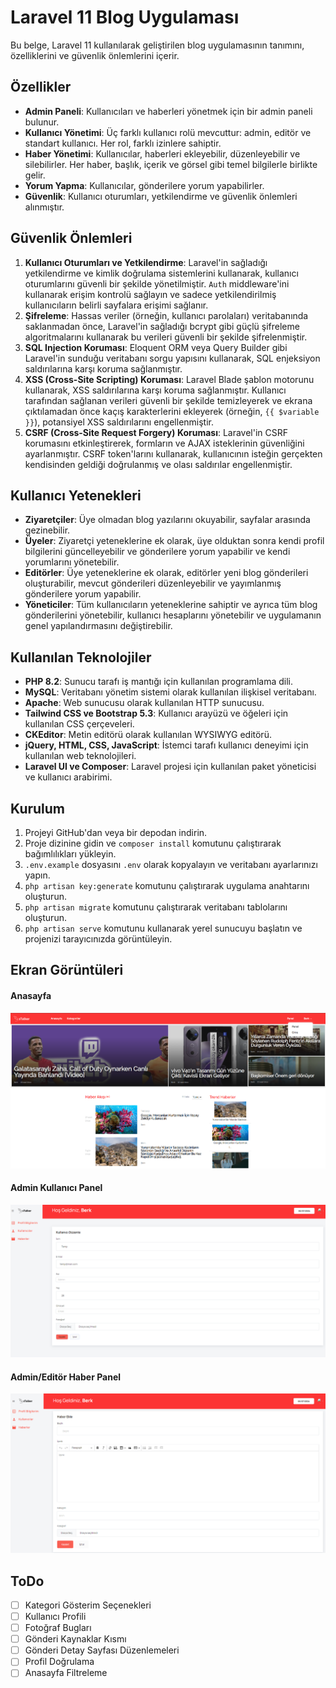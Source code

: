 # Laravel 11 Blog Uygulaması

Bu belge, Laravel 11 kullanılarak geliştirilen blog uygulamasının tanımını, özelliklerini ve güvenlik önlemlerini içerir.

## Özellikler

-   **Admin Paneli**: Kullanıcıları ve haberleri yönetmek için bir admin paneli bulunur.
-   **Kullanıcı Yönetimi**: Üç farklı kullanıcı rolü mevcuttur: admin, editör ve standart kullanıcı. Her rol, farklı izinlere sahiptir.
-   **Haber Yönetimi**: Kullanıcılar, haberleri ekleyebilir, düzenleyebilir ve silebilirler. Her haber, başlık, içerik ve görsel gibi temel bilgilerle birlikte gelir.
-   **Yorum Yapma**: Kullanıcılar, gönderilere yorum yapabilirler.
-   **Güvenlik**: Kullanıcı oturumları, yetkilendirme ve güvenlik önlemleri alınmıştır.

## Güvenlik Önlemleri

1. **Kullanıcı Oturumları ve Yetkilendirme**: Laravel'in sağladığı yetkilendirme ve kimlik doğrulama sistemlerini kullanarak, kullanıcı oturumlarını güvenli bir şekilde yönetilmiştir. `Auth` middleware'ini kullanarak erişim kontrolü sağlayın ve sadece yetkilendirilmiş kullanıcıların belirli sayfalara erişimi sağlanır.
2. **Şifreleme**: Hassas veriler (örneğin, kullanıcı parolaları) veritabanında saklanmadan önce, Laravel'in sağladığı bcrypt gibi güçlü şifreleme algoritmalarını kullanarak bu verileri güvenli bir şekilde şifrelenmiştir.
3. **SQL Injection Koruması**: Eloquent ORM veya Query Builder gibi Laravel'in sunduğu veritabanı sorgu yapısını kullanarak, SQL enjeksiyon saldırılarına karşı koruma sağlanmıştır.
4. **XSS (Cross-Site Scripting) Koruması**: Laravel Blade şablon motorunu kullanarak, XSS saldırılarına karşı koruma sağlanmıştır. Kullanıcı tarafından sağlanan verileri güvenli bir şekilde temizleyerek ve ekrana çıktılamadan önce kaçış karakterlerini ekleyerek (örneğin, `{{ $variable }}`), potansiyel XSS saldırılarını engellenmiştir.
5. **CSRF (Cross-Site Request Forgery) Koruması**: Laravel'in CSRF korumasını etkinleştirerek, formların ve AJAX isteklerinin güvenliğini ayarlanmıştır. CSRF token'larını kullanarak, kullanıcının isteğin gerçekten kendisinden geldiği doğrulanmış ve olası saldırılar engellenmiştir.

## Kullanıcı Yetenekleri

-   **Ziyaretçiler**: Üye olmadan blog yazılarını okuyabilir, sayfalar arasında gezinebilir.
-   **Üyeler**: Ziyaretçi yeteneklerine ek olarak, üye olduktan sonra kendi profil bilgilerini güncelleyebilir ve gönderilere yorum yapabilir ve kendi yorumlarını yönetebilir.
-   **Editörler**: Üye yeteneklerine ek olarak, editörler yeni blog gönderileri oluşturabilir, mevcut gönderileri düzenleyebilir ve yayımlanmış gönderilere yorum yapabilir.
-   **Yöneticiler**: Tüm kullanıcıların yeteneklerine sahiptir ve ayrıca tüm blog gönderilerini yönetebilir, kullanıcı hesaplarını yönetebilir ve uygulamanın genel yapılandırmasını değiştirebilir.

## Kullanılan Teknolojiler

-   **PHP 8.2**: Sunucu tarafı iş mantığı için kullanılan programlama dili.
-   **MySQL**: Veritabanı yönetim sistemi olarak kullanılan ilişkisel veritabanı.
-   **Apache**: Web sunucusu olarak kullanılan HTTP sunucusu.
-   **Tailwind CSS ve Bootstrap 5.3**: Kullanıcı arayüzü ve öğeleri için kullanılan CSS çerçeveleri.
-   **CKEditor**: Metin editörü olarak kullanılan WYSIWYG editörü.
-   **jQuery, HTML, CSS, JavaScript**: İstemci tarafı kullanıcı deneyimi için kullanılan web teknolojileri.
-   **Laravel UI ve Composer**: Laravel projesi için kullanılan paket yöneticisi ve kullanıcı arabirimi.

## Kurulum

1. Projeyi GitHub'dan veya bir depodan indirin.
2. Proje dizinine gidin ve `composer install` komutunu çalıştırarak bağımlılıkları yükleyin.
3. `.env.example` dosyasını `.env` olarak kopyalayın ve veritabanı ayarlarınızı yapın.
4. `php artisan key:generate` komutunu çalıştırarak uygulama anahtarını oluşturun.
5. `php artisan migrate` komutunu çalıştırarak veritabanı tablolarını oluşturun.
6. `php artisan serve` komutunu kullanarak yerel sunucuyu başlatın ve projenizi tarayıcınızda görüntüleyin.

## Ekran Görüntüleri

#### Anasayfa

![AnaMenu](1.png)

#### Admin Kullanıcı Panel

![Panel2](3.png)

#### Admin/Editör Haber Panel

![Panel3](4.png)

## ToDo

-   [ ] Kategori Gösterim Seçenekleri
-   [ ] Kullanıcı Profili
-   [ ] Fotoğraf Bugları
-   [ ] Gönderi Kaynaklar Kısmı
-   [ ] Gönderi Detay Sayfası Düzenlemeleri
-   [ ] Profil Doğrulama
-   [ ] Anasayfa Filtreleme
